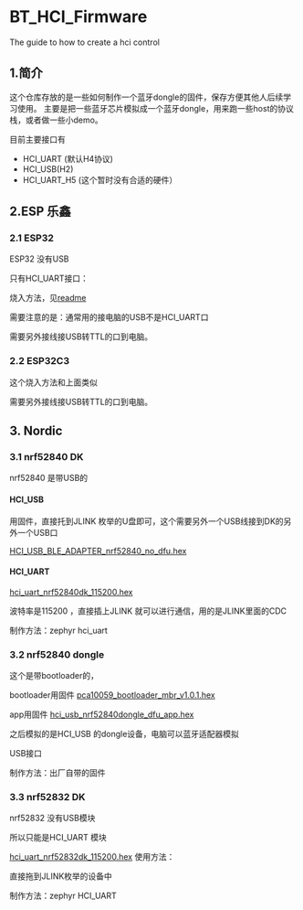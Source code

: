 # BT_HCI_Firmware
The guide to how to create a hci control 
## 1.简介

这个仓库存放的是一些如何制作一个蓝牙dongle的固件，保存方便其他人后续学习使用。
主要是把一些蓝牙芯片模拟成一个蓝牙dongle，用来跑一些host的协议栈，或者做一些小demo。

目前主要接口有

- HCI_UART (默认H4协议)
- HCI_USB(H2)
- HCI_UART_H5 (这个暂时没有合适的硬件）

## 2.ESP 乐鑫
### 2.1 ESP32

ESP32 没有USB

只有HCI_UART接口：

烧入方法，见[readme](01_ESP/01_ESP32/readme.md)

需要注意的是：通常用的接电脑的USB不是HCI_UART口

需要另外接线接USB转TTL的口到电脑。

### 2.2 ESP32C3

这个烧入方法和上面类似

需要另外接线接USB转TTL的口到电脑。


## 3. Nordic

### 3.1 nrf52840 DK

nrf52840 是带USB的

#### HCI_USB

用固件，直接托到JLINK 枚举的U盘即可，这个需要另外一个USB线接到DK的另外一个USB口

 [HCI_USB_BLE_ADAPTER_nrf52840_no_dfu.hex](02_Nordic\HCI_USB\HCI_USB_BLE_ADAPTER_nrf52840_no_dfu.hex) 

#### HCI_UART

 [hci_uart_nrf52840dk_115200.hex](02_Nordic\HCI_UART\hci_uart_nrf52840dk_115200.hex) 

波特率是115200 ，直接插上JLINK 就可以进行通信，用的是JLINK里面的CDC

制作方法：zephyr hci_uart

### 3.2 nrf52840 dongle

这个是带bootloader的，

bootloader用固件 [pca10059_bootloader_mbr_v1.0.1.hex](02_Nordic\pca10059_bootloader_mbr_v1.0.1.hex) 

app用固件  [hci_usb_nrf52840dongle_dfu_app.hex](02_Nordic\HCI_USB\hci_usb_nrf52840dongle_dfu_app.hex) 

之后模拟的是HCI_USB 的dongle设备，电脑可以蓝牙适配器模拟

USB接口

制作方法：出厂自带的固件

### 3.3 nrf52832 DK

nrf52832 没有USB模块

所以只能是HCI_UART 模块

 [hci_uart_nrf52832dk_115200.hex](02_Nordic\HCI_UART\hci_uart_nrf52832dk_115200.hex) 
使用方法：

直接拖到JLINK枚举的设备中

制作方法：zephyr HCI_UART



